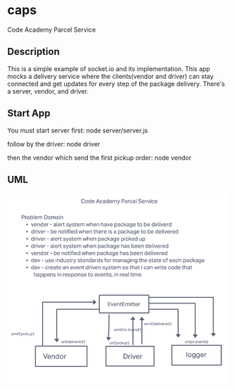# caps

Code Academy Parcel Service

## Description

This is a simple example of socket.io and its implementation. This app mocks a delivery service where the clients(vendor and driver) can stay connected and get updates for every step of the package delivery. There's a server, vendor, and driver.

## Start App

You must start server first:
node server/server.js

follow by the driver:
node driver

then the vendor which send the first pickup order:
node vendor

## UML

![UML](uml.png)
